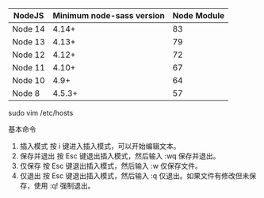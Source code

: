 NodeJS  | Minimum node-sass version | Node Module
--------|--------------------------|------------
Node 14 | 4.14+                    | 83
Node 13 | 4.13+                    | 79
Node 12 | 4.12+                    | 72
Node 11 | 4.10+                    | 67
Node 10 | 4.9+                     | 64
Node 8  | 4.5.3+                   | 57






sudo vim /etc/hosts

基本命令
1. 插入模式
按 i 键进入插入模式，可以开始编辑文本。
2. 保存并退出
按 Esc 键退出插入模式，然后输入 :wq 保存并退出。
3. 仅保存
按 Esc 键退出插入模式，然后输入 :w 仅保存文件。
4. 仅退出
按 Esc 键退出插入模式，然后输入 :q 仅退出。如果文件有修改但未保存，使用 :q! 强制退出。
